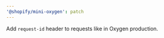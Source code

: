 ```yaml
---
'@shopify/mini-oxygen': patch
---
```


Add `request-id` header to requests like in Oxygen production.
